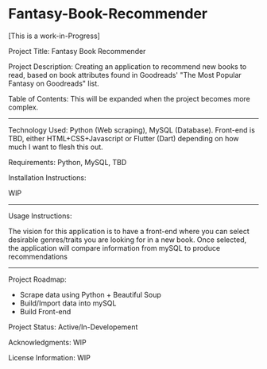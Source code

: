 # Fantasy-Book-Recommender

[This is a work-in-Progress]

Project Title: Fantasy Book Recommender


Project Description: Creating an application to recommend new books to read, based on book attributes found in Goodreads' "The Most Popular Fantasy on Goodreads" list.


Table of Contents: This will be expanded when the project becomes more complex. 

----------------------------------------------------------------------------------------------------------------------------------------

Technology Used: Python (Web scraping), MySQL (Database). Front-end is TBD, either HTML+CSS+Javascript or Flutter (Dart) depending on how much I want to flesh this out. 


Requirements: Python, MySQL, TBD


Installation Instructions:

WIP

----------------------------------------------------------------------------------------------------------------------------------------
Usage Instructions: 

The vision for this application is to have a front-end where you can select desirable genres/traits you are looking for in a new book. Once selected, the application will compare information from mySQL to produce recommendations

----------------------------------------------------------------------------------------------------------------------------------------

Project Roadmap:

- Scrape data using Python + Beautiful Soup
- Build/Import data into mySQL
- Build Front-end


Project Status: Active/In-Developement

Acknowledgments: WIP

License Information: WIP
